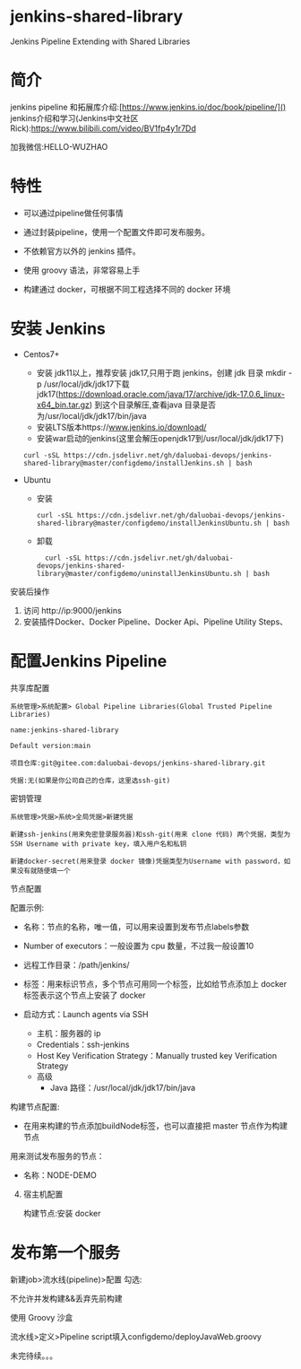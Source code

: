 # jenkins-shared-library
Jenkins Pipeline Extending with Shared Libraries 
# 简介
jenkins pipeline 和拓展库介绍:[https://www.jenkins.io/doc/book/pipeline/]()
jenkins介绍和学习(Jenkins中文社区Rick):https://www.bilibili.com/video/BV1fp4y1r7Dd

加我微信:HELLO-WUZHAO

# 特性

- 可以通过pipeline做任何事情

- 通过封装pipeline，使用一个配置文件即可发布服务。

- 不依赖官方以外的 jenkins 插件。

- 使用 groovy 语法，非常容易上手
- 构建通过 docker，可根据不同工程选择不同的 docker 环境

# 安装 Jenkins

- Centos7+
  
  - 安装 jdk11以上，推荐安装 jdk17,只用于跑 jenkins，创建 jdk 目录 mkdir -p /usr/local/jdk/jdk17下载 jdk17(https://download.oracle.com/java/17/archive/jdk-17.0.6_linux-x64_bin.tar.gz) 到这个目录解压,查看java 目录是否为/usr/local/jdk/jdk17/bin/java
  - 安装LTS版本https://www.jenkins.io/download/
  - 安装war启动的jenkins(这里会解压openjdk17到/usr/local/jdk/jdk17下)
  ```shell
  curl -sSL https://cdn.jsdelivr.net/gh/daluobai-devops/jenkins-shared-library@master/configdemo/installJenkins.sh | bash
  ```
- Ubuntu
  - 安装
    ```shell
    curl -sSL https://cdn.jsdelivr.net/gh/daluobai-devops/jenkins-shared-library@master/configdemo/installJenkinsUbuntu.sh | bash
    ```
  - 卸载
    ```shell
      curl -sSL https://cdn.jsdelivr.net/gh/daluobai-devops/jenkins-shared-library@master/configdemo/uninstallJenkinsUbuntu.sh | bash
      ```
安装后操作
1. 访问 http://ip:9000/jenkins
2. 安装插件Docker、Docker Pipeline、Docker Api、Pipeline Utility Steps、


# 配置Jenkins Pipeline

共享库配置

    系统管理>系统配置> Global Pipeline Libraries(Global Trusted Pipeline Libraries)
    
    name:jenkins-shared-library
    
    Default version:main
    
    项目仓库:git@gitee.com:daluobai-devops/jenkins-shared-library.git
    
    凭据:无(如果是你公司自己的仓库，这里选ssh-git)

密钥管理

    系统管理>凭据>系统>全局凭据>新建凭据
    
    新建ssh-jenkins(用来免密登录服务器)和ssh-git(用来 clone 代码) 两个凭据，类型为SSH Username with private key，填入用户名和私钥
    
    新建docker-secret(用来登录 docker 镜像)凭据类型为Username with password，如果没有就随便填一个

节点配置

配置示例:

- 名称：节点的名称，唯一值，可以用来设置到发布节点labels参数

- Number of executors：一般设置为 cpu 数量，不过我一般设置10
- 远程工作目录：/path/jenkins/
- 标签：用来标识节点，多个节点可用同一个标签，比如给节点添加上 docker标签表示这个节点上安装了 docker
- 启动方式：Launch agents via SSH
  - 主机：服务器的 ip
  - Credentials：ssh-jenkins
  - Host Key Verification Strategy：Manually trusted key Verification Strategy
  - 高级
    - Java 路径：/usr/local/jdk/jdk17/bin/java

构建节点配置:

- 在用来构建的节点添加buildNode标签，也可以直接把 master 节点作为构建节点

用来测试发布服务的节点：

- 名称：NODE-DEMO

4. 宿主机配置

   构建节点:安装 docker

# 发布第一个服务

新建job>流水线(pipeline)>配置
勾选:

不允许并发构建&&丢弃先前构建

使用 Groovy 沙盒

流水线>定义>Pipeline script填入configdemo/deployJavaWeb.groovy



未完待续。。。
